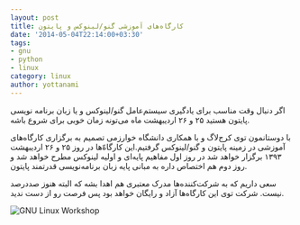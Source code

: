 ```yaml
---
layout: post
title: کارگاه‌های آموزشی گنو/لینوکس و پایتون
date: '2014-05-04T22:14:00+03:30'
tags:
- gnu
- python
- linux
category: linux
author: yottanami
---
```

اگر دنبال وقت مناسب برای یادگیری سیستم‌عامل گنو/لینوکس و یا زبان برنامه نویسی پایتون هستید ۲۵ و ۲۶ اردیبهشت ماه می‌تونه زمان خوبی برای شروع باشه.

با دوستانمون توی کرج‌لاگ و با همکاری دانشگاه خوارزمی تصمیم به برگزاری کارگاه‌های آموزشی در زمینه پایتون و گنو/لینوکس گرفتیم.این کارگاه‌ّها در روز ۲۵ و ۲۶ اردیبهشت ۱۳۹۳ برگزار خواهد شد در روز اول مفاهیم پایه‌ای و اولیه لینوکس مطرح خواهد شد و روز دوم هم اختصاص داره به مبانی پایه زبان برنامه‌نویسی قدرتمند پایتون.

سعی داریم که به شرکت‌کننده‌ها مدرک معتبری هم اهدا بشه که البته هنوز صد‌در‌صد نیست. شرکت توی این کارگاه‌ها آزاد و رایگان خواهد بود پس فرصت رو از دست ندید.


![GNU Linux Workshop](http://cdn.tori.ir/wp-content/uploads/2014/05/poster_karaj.png)
